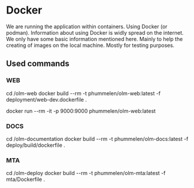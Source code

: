 # Docker
We are running the application within containers. Using Docker (or podman).
Information about using Docker is widly spread on the internet. We only have some basic information mentioned here.
Mainly to help the creating of images on the local machine. Mostly for testing purposes.

## Used commands

### WEB
cd <main-folder>/olm-web
docker build --rm -t phummelen/olm-web:latest -f deployment/web-dev.dockerfile .

docker run --rm -it -p 9000:9000 phummelen/olm-web:latest

### DOCS
cd <main-folder>/olm-documentation
docker build --rm -t phummelen/olm-docs:latest -f deploy/build/dockerfile .

### MTA
cd <main-folder>/olm-deploy
docker build --rm -t phummelen/olm-mta:latest -f mta/Dockerfile .
